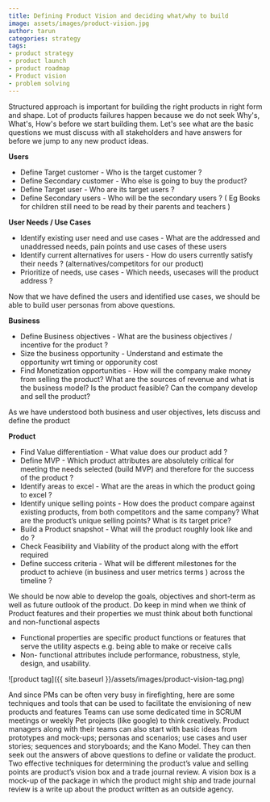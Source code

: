 ```yaml
---
title: Defining Product Vision and deciding what/why to build
image: assets/images/product-vision.jpg
author: tarun
categories: strategy
tags:
- product strategy
- product launch
- product roadmap
- Product vision
- problem solving
---
```


Structured approach is important for building the right products in right form and shape. Lot of products failures happen because we do not seek Why's, What's, How's before we start building them. Let's see what are the basic questions we must discuss with all stakeholders and have answers for before we jump to any new product ideas.

**Users**
* Define Target customer - Who is the target customer ?
* Define Secondary customer - Who else is going to buy the product? 
* Define Target user - Who are its target users ?
* Define Secondary users - Who will be the secondary users ?  ( Eg Books for children still need to be read by their parents and teachers )

**User Needs / Use Cases**
* Identify existing user need and use cases - What are the addressed and unaddressed needs, pain points and use cases of these users
* Identify current alternatives for users - How do users currently satisfy their needs ? (alternatives/competitors for our product)
* Prioritize of needs, use cases - Which needs, usecases will the product address ?

Now that we have defined the users and identified use cases, we should be able to build user personas from above questions. 

**Business**
* Define Business objectives - What are the business objectives / incentive for the product ?
* Size the business opportunity - Understand and estimate the opportunity wrt timing or opporunity cost
* Find Monetization opportunities - How will the company make money from selling the product? What are the sources of revenue and what is the business model? Is the product feasible? Can the company develop and sell the product?

As we have understood both business and user objectives, lets discuss and define the product

**Product**
* Find Value differentiation - What value does our product add ?
* Define MVP - Which product attributes are absolutely critical for meeting the needs selected (build MVP) and therefore for the success of the product ?
* Identify areas to excel - What are the areas in which the product going to excel ?
* Identify unique selling points - How does the product compare against existing products, from both competitors and the same company? What are the product’s unique selling points? What is its target price?
* Build a Product snapshot - What will the product roughly look like and do ? 
* Check Feasibility and Viability of the product along with the effort required
* Define success criteria - What will be different milestones for the product to achieve (in business and user metrics terms ) across the timeline ?

We should be now able to develop the goals, objectives and short-term as well as future outlook of the product. Do keep in mind when we think of Product features and their properties we must think about both functional and non-functional aspects
- Functional properties are specific product functions or features that serve the utility aspects e.g. being able to make or receive calls
- Non- functional attributes include performance, robustness, style, design, and usability.

![product tag]({{ site.baseurl }}/assets/images/product-vision-tag.png)

And since PMs can be often very busy in firefighting, here are some techniques and tools that can be used to facilitate the envisioning of new products and features
Teams can use some dedicated time in SCRUM meetings or weekly Pet projects (like google) to think creatively.
Product managers along with their teams can also start with basic ideas from prototypes and mock-ups; personas and scenarios; use cases and user stories; sequences and storyboards; and the Kano Model. They can then seek out the answers of above questions to define or validate the product. Two effective techniques for determining the product’s value and selling points are product’s vision box and a trade journal review. A vision box is a mock-up of the package in which the product might ship and trade journal review is a write up about the product written as an outside agency.